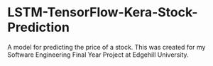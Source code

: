 # LSTM-TensorFlow-Kera-Stock-Prediction

A model for predicting the price of a stock. This was created for my Software Engineering Final Year Project at Edgehill University.

